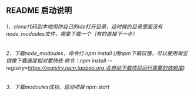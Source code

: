 ## README 启动说明

###### 1、clone代码到本地用你自己的ide打开目录，这时候的目录里面没有node_modoules文件，需要下载一个（有的直接下一步）

###### 2、下载node_modoules，命令行 npm install (用npm下载较慢，可以使用淘宝镜像下载速度相对要快些 命令：npm install --registry=https://registry.npm.taobao.org,会自动下载项目运行需要的依赖库)

###### 3、下载modoules成功，启动项目 npm start
